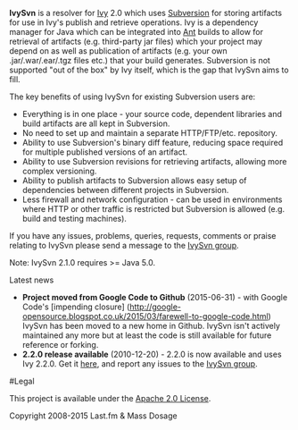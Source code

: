 **IvySvn** is a resolver for [Ivy](http://ant.apache.org/ivy/) 2.0 which uses [Subversion](http://subversion.tigris.org/) for storing artifacts for use in Ivy's publish and retrieve 
operations. Ivy is a dependency manager for Java which can be integrated into [Ant](http://ant.apache.org) builds to allow for retrieval of artifacts (e.g. third-party jar files) 
which your project may depend on as well as publication of artifacts (e.g. your own .jar/.war/.ear/.tgz files etc.) that your build generates. Subversion is not supported "out of the 
box" by Ivy itself, which is the gap that IvySvn aims to fill.

The key benefits of using IvySvn for existing Subversion users are:

* Everything is in one place - your source code, dependent libraries and build artifacts are all kept in Subversion.
* No need to set up and maintain a separate HTTP/FTP/etc. repository.
* Ability to use Subversion's binary diff feature, reducing space required for multiple published versions of an artifact.
* Ability to use Subversion revisions for retrieving artifacts, allowing more complex versioning.
* Ability to publish artifacts to Subversion allows easy setup of dependencies between different projects in Subversion.
* Less firewall and network configuration - can be used in environments where HTTP or other traffic is restricted but Subversion is allowed (e.g. build and testing machines). 

If you have any issues, problems, queries, requests, comments or praise relating to IvySvn please send a message to the [IvySvn group](http://groups.google.com/group/ivysvn).

Note: IvySvn 2.1.0 requires >= Java 5.0.

Latest news

* **Project moved from Google Code to Github** (2015-06-31) - with Google Code's [impending closure] (http://google-opensource.blogspot.co.uk/2015/03/farewell-to-google-code.html) 
IvySvn has been moved to a new home in Github. IvySvn isn't actively maintained any more but at least the code is still available for future reference or forking. 
* **2.2.0 release available** (2010-12-20) - 2.2.0 is now available and uses Ivy 2.2.0. Get it [here](http://code.google.com/p/ivysvn/downloads/list), and report any issues to the 
[IvySvn group](http://groups.google.com/group/ivysvn).

#Legal

This project is available under the [Apache 2.0 License](http://www.apache.org/licenses/LICENSE-2.0.html).

Copyright 2008-2015 Last.fm & Mass Dosage
